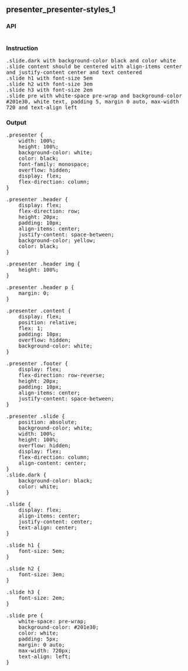 ## presenter_presenter-styles_1
### API
<pre style='text-wrap: wrap'></pre>
### Instruction
<pre style='text-wrap: wrap'>.slide.dark with background-color black and color white
.slide content should be centered with align-items center and justify-content center and text centered
.slide h1 with font-size 5em
.slide h2 with font-size 3em
.slide h3 with font-size 2em
.slide pre with white-space pre-wrap and background-color #201e30, white text, padding 5, margin 0 auto, max-width 720 and text-align left</pre>
### Output
<pre style='text-wrap: wrap'>.presenter {
    width: 100%;
    height: 100%;
    background-color: white;
    color: black;
    font-family: monospace;
    overflow: hidden;
    display: flex;
    flex-direction: column;
}

.presenter .header {
    display: flex;
    flex-direction: row;
    height: 20px;
    padding: 10px;
    align-items: center;
    justify-content: space-between;
    background-color: yellow;
    color: black;
}

.presenter .header img {
    height: 100%;
}

.presenter .header p {
    margin: 0;
}

.presenter .content {
    display: flex;
    position: relative;
    flex: 1;
    padding: 10px;
    overflow: hidden;
    background-color: white;
}

.presenter .footer {
    display: flex;
    flex-direction: row-reverse;
    height: 20px;
    padding: 10px;
    align-items: center;
    justify-content: space-between;
}

.presenter .slide {
    position: absolute;
    background-color: white;
    width: 100%;
    height: 100%;
    overflow: hidden;
    display: flex;
    flex-direction: column;
    align-content: center;
}
.slide.dark {
    background-color: black;
    color: white;
}

.slide {
    display: flex;
    align-items: center;
    justify-content: center;
    text-align: center;
}

.slide h1 {
    font-size: 5em;
}

.slide h2 {
    font-size: 3em;
}

.slide h3 {
    font-size: 2em;
}

.slide pre {
    white-space: pre-wrap;
    background-color: #201e30;
    color: white;
    padding: 5px;
    margin: 0 auto;
    max-width: 720px;
    text-align: left;
}
</pre>
